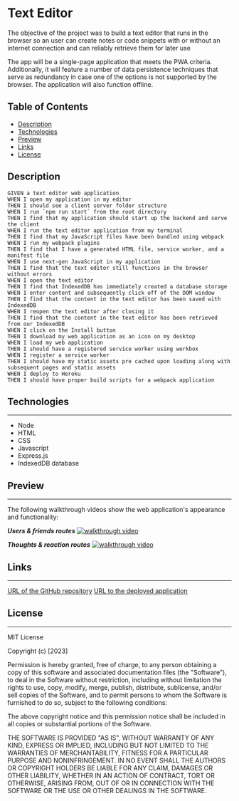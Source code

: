 # Text Editor 

The objective of the project was to build a text editor that runs in the browser so an user can create notes or code snippets with or without an internet connection and can reliably retrieve them for later use

The app will be a single-page application that meets the PWA criteria. Additionally, it will feature a number of data persistence techniques that serve as redundancy in case one of the options is not supported by the browser. The application will also function offline.


## Table of Contents

* [Description](#Description)
* [Technologies](#technologies)
* [Preview](#preview)
* [Links](#links)
* [License](#license)


## Description 

```
GIVEN a text editor web application
WHEN I open my application in my editor
THEN I should see a client server folder structure
WHEN I run `npm run start` from the root directory
THEN I find that my application should start up the backend and serve the client
WHEN I run the text editor application from my terminal
THEN I find that my JavaScript files have been bundled using webpack
WHEN I run my webpack plugins
THEN I find that I have a generated HTML file, service worker, and a manifest file
WHEN I use next-gen JavaScript in my application
THEN I find that the text editor still functions in the browser without errors
WHEN I open the text editor
THEN I find that IndexedDB has immediately created a database storage
WHEN I enter content and subsequently click off of the DOM window
THEN I find that the content in the text editor has been saved with IndexedDB
WHEN I reopen the text editor after closing it
THEN I find that the content in the text editor has been retrieved from our IndexedDB
WHEN I click on the Install button
THEN I download my web application as an icon on my desktop
WHEN I load my web application
THEN I should have a registered service worker using workbox
WHEN I register a service worker
THEN I should have my static assets pre cached upon loading along with subsequent pages and static assets
WHEN I deploy to Heroku
THEN I should have proper build scripts for a webpack application
```
## Technologies
<hr>


- Node
- HTML
- CSS
- Javascript
- Express.js
- IndexedDB database


 

## Preview
<hr>

The following walkthrough videos show the web application's appearance and functionality:

***Users & friends routes***
[![walkthrough video](/assests/image1.png)](https://drive.google.com/file/d/1QEHBn6YUJIu8816osKOn8Nota5qpXKsP/view)

***Thoughts & reaction routes***
[![walkthrough video](/assests/image1.png)](https://drive.google.com/file/d/13ZLZE1ubP8vJjyxfN-aZxti04zFSuW1a/view)




## Links
<hr>


[URL of the GitHub repository](https://github.com/elliechayo/text-editor)
[URL to the deployed application](https://text-editor-ec-598bb6051ba7.herokuapp.com/)

## License
<hr>

MIT License

Copyright (c) [2023] 

Permission is hereby granted, free of charge, to any person obtaining a copy
of this software and associated documentation files (the "Software"), to deal in the Software without restriction, including without limitation the rights to use, copy, modify, merge, publish, distribute, sublicense, and/or sell copies of the Software, and to permit persons to whom the Software is furnished to do so, subject to the following conditions:

The above copyright notice and this permission notice shall be included in all copies or substantial portions of the Software.

THE SOFTWARE IS PROVIDED "AS IS", WITHOUT WARRANTY OF ANY KIND, EXPRESS OR
IMPLIED, INCLUDING BUT NOT LIMITED TO THE WARRANTIES OF MERCHANTABILITY,
FITNESS FOR A PARTICULAR PURPOSE AND NONINFRINGEMENT. IN NO EVENT SHALL THE
AUTHORS OR COPYRIGHT HOLDERS BE LIABLE FOR ANY CLAIM, DAMAGES OR OTHER
LIABILITY, WHETHER IN AN ACTION OF CONTRACT, TORT OR OTHERWISE, ARISING FROM, OUT OF OR IN CONNECTION WITH THE SOFTWARE OR THE USE OR OTHER DEALINGS IN THE SOFTWARE.


